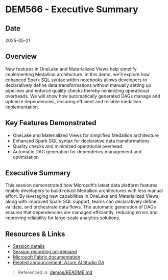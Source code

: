 # DEM566 - Executive Summary

## Date
2025-05-21

## Overview
New features in OneLake and Materialized Views help simplify implementing Medallion architecture. In this demo, we'll explore how enhanced Spark SQL syntax within notebooks allows developers to declaratively define data transformations without manually setting up pipelines and enforce quality checks thereby minimizing operational overheads. We will show how automatically generated DAGs manage and optimize dependencies, ensuring efficient and reliable medallion implementation.

## Key Features Demonstrated
- OneLake and Materialized Views for simplified Medallion architecture
- Enhanced Spark SQL syntax for declarative data transformations
- Quality checks and minimized operational overhead
- Automatic DAG generation for dependency management and optimization

## Executive Summary
This session demonstrated how Microsoft’s latest data platform features enable developers to build robust Medallion architectures with less manual effort. By leveraging new capabilities in OneLake and Materialized Views, along with improved Spark SQL support, teams can declaratively define, validate, and orchestrate data flows. The automatic generation of DAGs ensures that dependencies are managed efficiently, reducing errors and improving reliability for large-scale analytics solutions.

## Resources & Links
- [Session details](https://build.microsoft.com/en-US/sessions/DEM566?source=sessions)
- [Session recording on-demand](https://build.microsoft.com/ondemand/DEM566)
- [Microsoft Fabric documentation](https://learn.microsoft.com/en-us/azure/data-factory/)
- [Related announcement: Azure AI Studio GA](../../announcements/azure-ai-studio-ga.md)

> Referenced in: [demos/README.md](../README.md)
